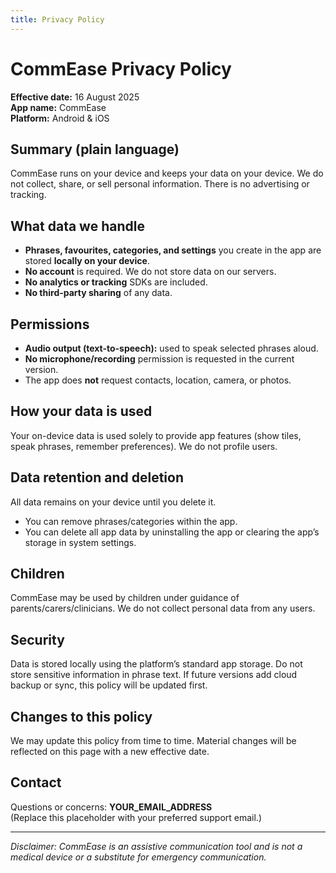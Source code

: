 ```yaml
---
title: Privacy Policy
---
```


# CommEase Privacy Policy

**Effective date:** 16 August 2025  
**App name:** CommEase  
**Platform:** Android & iOS

## Summary (plain language)
CommEase runs on your device and keeps your data on your device. We do not collect, share, or sell personal information. There is no advertising or tracking.

## What data we handle
- **Phrases, favourites, categories, and settings** you create in the app are stored **locally on your device**.
- **No account** is required. We do not store data on our servers.
- **No analytics or tracking** SDKs are included.
- **No third-party sharing** of any data.

## Permissions
- **Audio output (text-to-speech):** used to speak selected phrases aloud.  
- **No microphone/recording** permission is requested in the current version.  
- The app does **not** request contacts, location, camera, or photos.

## How your data is used
Your on-device data is used solely to provide app features (show tiles, speak phrases, remember preferences). We do not profile users.

## Data retention and deletion
All data remains on your device until you delete it.  
- You can remove phrases/categories within the app.  
- You can delete all app data by uninstalling the app or clearing the app’s storage in system settings.

## Children
CommEase may be used by children under guidance of parents/carers/clinicians. We do not collect personal data from any users.

## Security
Data is stored locally using the platform’s standard app storage. Do not store sensitive information in phrase text. If future versions add cloud backup or sync, this policy will be updated first.

## Changes to this policy
We may update this policy from time to time. Material changes will be reflected on this page with a new effective date.

## Contact
Questions or concerns: **YOUR_EMAIL_ADDRESS**  
(Replace this placeholder with your preferred support email.)

---

*Disclaimer: CommEase is an assistive communication tool and is not a medical device or a substitute for emergency communication.*
